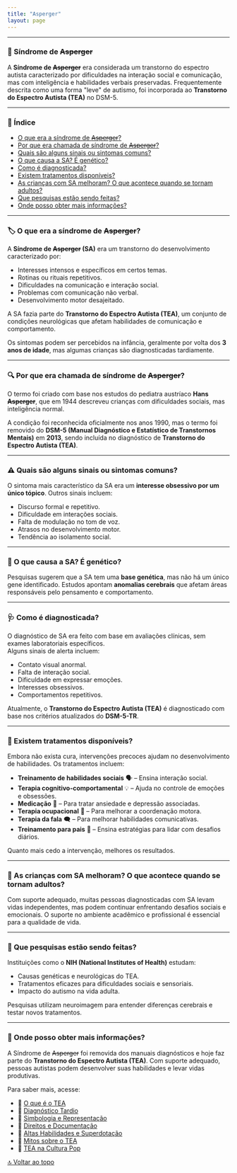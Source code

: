 ```yaml
---
title: "Asperger"
layout: page
---
```



---

### 🧩 Síndrome de ~~Asperger~~

A **Síndrome de ~~Asperger~~** era considerada um transtorno do espectro autista caracterizado por dificuldades na interação social e comunicação, mas com inteligência e habilidades verbais preservadas. Frequentemente descrita como uma forma "leve" de autismo, foi incorporada ao **Transtorno do Espectro Autista (TEA)** no DSM-5.

---

### 📌 Índice  

- [O que era a síndrome de ~~Asperger~~?](#o-que-era-a-sindrome-de-asperger)  
- [Por que era chamada de síndrome de ~~Asperger~~?](#por-que-era-chamada-de-sindrome-de-asperger)  
- [Quais são alguns sinais ou sintomas comuns?](#quais-sao-alguns-sinais-ou-sintomas-comuns)  
- [O que causa a SA? É genético?](#o-que-causa-a-sa-e-genetico)  
- [Como é diagnosticada?](#como-e-diagnosticada)  
- [Existem tratamentos disponíveis?](#existem-tratamentos-disponiveis)  
- [As crianças com SA melhoram? O que acontece quando se tornam adultos?](#as-criancas-com-sa-melhoram-o-que-acontece-quando-se-tornam-adultos)  
- [Que pesquisas estão sendo feitas?](#que-pesquisas-estao-sendo-feitas)  
- [Onde posso obter mais informações?](#onde-posso-obter-mais-informacoes)  

---

### 🏷️ O que era a síndrome de ~~Asperger~~?  

A **Síndrome de ~~Asperger~~ (SA)** era um transtorno do desenvolvimento caracterizado por:

- Interesses intensos e específicos em certos temas.  
- Rotinas ou rituais repetitivos.  
- Dificuldades na comunicação e interação social.  
- Problemas com comunicação não verbal.  
- Desenvolvimento motor desajeitado.  

A SA fazia parte do **Transtorno do Espectro Autista (TEA)**, um conjunto de condições neurológicas que afetam habilidades de comunicação e comportamento.  

Os sintomas podem ser percebidos na infância, geralmente por volta dos **3 anos de idade**, mas algumas crianças são diagnosticadas tardiamente.  

---

### 🔍 Por que era chamada de síndrome de ~~Asperger~~?  

O termo foi criado com base nos estudos do pediatra austríaco **Hans ~~Asperger~~**, que em 1944 descreveu crianças com dificuldades sociais, mas inteligência normal.  

A condição foi reconhecida oficialmente nos anos 1990, mas o termo foi removido do **DSM-5 (Manual Diagnóstico e Estatístico de Transtornos Mentais)** em **2013**, sendo incluída no diagnóstico de **Transtorno do Espectro Autista (TEA)**.

---

### ⚠️ Quais são alguns sinais ou sintomas comuns?  

O sintoma mais característico da SA era um **interesse obsessivo por um único tópico**. Outros sinais incluem:

- Discurso formal e repetitivo.  
- Dificuldade em interações sociais.  
- Falta de modulação no tom de voz.  
- Atrasos no desenvolvimento motor.  
- Tendência ao isolamento social.  

---

### 🧬 O que causa a SA? É genético?  

Pesquisas sugerem que a SA tem uma **base genética**, mas não há um único gene identificado. Estudos apontam **anomalias cerebrais** que afetam áreas responsáveis pelo pensamento e comportamento.

---

### 🩺 Como é diagnosticada?  

O diagnóstico de SA era feito com base em avaliações clínicas, sem exames laboratoriais específicos.  
Alguns sinais de alerta incluem:

- Contato visual anormal.  
- Falta de interação social.  
- Dificuldade em expressar emoções.  
- Interesses obsessivos.  
- Comportamentos repetitivos.  

Atualmente, o **Transtorno do Espectro Autista (TEA)** é diagnosticado com base nos critérios atualizados do **DSM-5-TR**.

---

### 💊 Existem tratamentos disponíveis?  

Embora não exista cura, intervenções precoces ajudam no desenvolvimento de habilidades. Os tratamentos incluem:

- **Treinamento de habilidades sociais** 🗣️ – Ensina interação social.  
- **Terapia cognitivo-comportamental** 💡 – Ajuda no controle de emoções e obsessões.  
- **Medicação** 💊 – Para tratar ansiedade e depressão associadas.  
- **Terapia ocupacional** 🤲 – Para melhorar a coordenação motora.  
- **Terapia da fala** 🗨️ – Para melhorar habilidades comunicativas.  
- **Treinamento para pais** 🏡 – Ensina estratégias para lidar com desafios diários.  

Quanto mais cedo a intervenção, melhores os resultados.

---

### 🔄 As crianças com SA melhoram? O que acontece quando se tornam adultos?  

Com suporte adequado, muitas pessoas diagnosticadas com SA levam vidas independentes, mas podem continuar enfrentando desafios sociais e emocionais. O suporte no ambiente acadêmico e profissional é essencial para a qualidade de vida.

---

### 🔬 Que pesquisas estão sendo feitas?  

Instituições como o **NIH (National Institutes of Health)** estudam:

- Causas genéticas e neurológicas do TEA.  
- Tratamentos eficazes para dificuldades sociais e sensoriais.  
- Impacto do autismo na vida adulta.  

Pesquisas utilizam neuroimagem para entender diferenças cerebrais e testar novos tratamentos.

---

### 💙 Onde posso obter mais informações?  

A Síndrome de ~~Asperger~~ foi removida dos manuais diagnósticos e hoje faz parte do **Transtorno do Espectro Autista (TEA)**. Com suporte adequado, pessoas autistas podem desenvolver suas habilidades e levar vidas produtivas.

Para saber mais, acesse:

- 🔹 [O que é o TEA](/pages/autismo/autismo.html)  
- 🔹 [Diagnóstico Tardio](/pages/autismo/diagnosticotardio.html)  
- 🔹 [Simbologia e Representação](/pages/autismo/identificadao.html)  
- 🔹 [Direitos e Documentação](/pages/autismo/direitos.html)  
- 🔹 [Altas Habilidades e Superdotação](/pages/autismo/habilidades.html)  
- 🔹 [Mitos sobre o TEA](/pages/autismo/mitos.html)  
- 🔹 [TEA na Cultura Pop](/pages/autismo/namidia.html)  

[🔝 Voltar ao topo](#síndrome-de-asperger)
